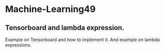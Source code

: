 # Machine-Learning49
Tensorboard and lambda expression.
-----------------------------
Example on Tensorboard and how to implement it.
And example on lambda expressions.
